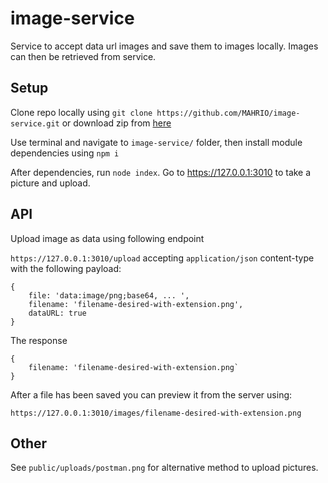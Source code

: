 # image-service
Service to accept data url images and save them to images locally. Images can then be retrieved from service.


## Setup
Clone repo locally using `git clone https://github.com/MAHRIO/image-service.git` or download zip from [here](https://github.com/MAHRIO/image-service.git)

Use terminal and navigate to `image-service/` folder, then install module dependencies using `npm i`

After dependencies, run `node index`. Go to https://127.0.0.1:3010 to take a picture and upload.

## API
Upload image as data using following endpoint

`https://127.0.0.1:3010/upload` accepting `application/json` content-type with the following payload:

```
{
    file: 'data:image/png;base64, ... ',
    filename: 'filename-desired-with-extension.png',
    dataURL: true
}
```

The response 
```
{
    filename: 'filename-desired-with-extension.png`
}
```

After a file has been saved you can preview it from the server using:

`https://127.0.0.1:3010/images/filename-desired-with-extension.png`

## Other
See `public/uploads/postman.png` for alternative method to upload pictures.